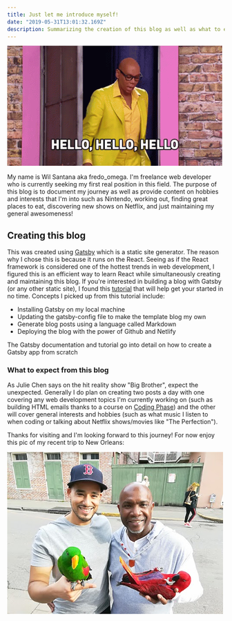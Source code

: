 ```yaml
---
title: Just let me introduce myself!
date: "2019-05-31T13:01:32.169Z"
description: Summarizing the creation of this blog as well as what to expect
---
```


![Ru Paul Hello](./hello.gif)

My name is Wil Santana aka fredo_omega. I'm freelance web developer who is currently seeking my first real position in this field. The purpose of this blog is to document my journey as well as provide content on hobbies and interests that I'm into such as Nintendo, working out, finding great places to eat, discovering new shows on Netflix, and just maintaining my general awesomeness!

## Creating this blog

This was created using [Gatsby](https://www.gatsbyjs.org/) which is a static site generator. The reason why I chose this is because it runs on the React. Seeing as if the React framework is considered one of the hottest trends in web development, I figured this is an efficient way to learn React while simultaneously creating and maintaining this blog. If you're interested in building a blog with Gatsby (or any other static site), I found this [tutorial](https://daveceddia.com/start-blog-gatsby-netlify/) that will help get your started in no time. Concepts I picked up from this tutorial include:

- Installing Gatsby on my local machine
- Updating the gatsby-config file to make the template blog my own
- Generate blog posts using a language called Markdown
- Deploying the blog with the power of Github and Netlify

The Gatsby documentation and tutorial go into detail on how to create a Gatsby app from scratch 

### What to expect from this blog

As Julie Chen says on the hit reality show "Big Brother", expect the unexpected. Generally I do plan on creating two posts a day with one covering any web development topics I'm currently working on (such as building HTML emails thanks to a course on [Coding Phase](https://codingphase.com/)) and the other will cover general interests and hobbies (such as what music I listen to when coding or talking about Netflix shows/movies like "The Perfection"). 

Thanks for visiting and I'm looking forward to this journey! For now enjoy this pic of my recent trip to New Orleans:

![Bourbon St. Parrots](./bourbon_parrots.jpg)